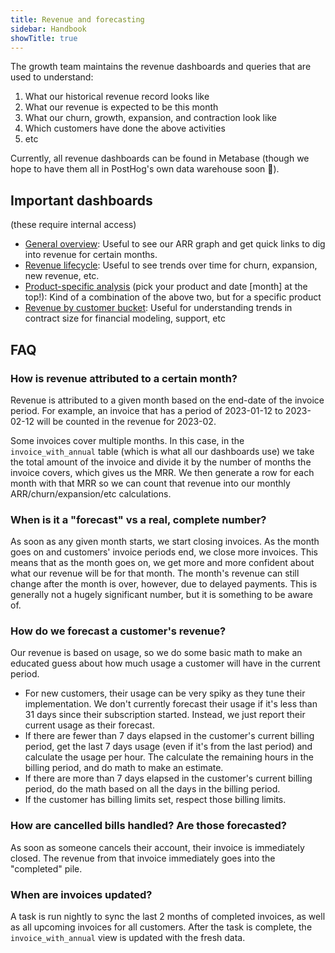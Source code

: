 ```yaml
---
title: Revenue and forecasting
sidebar: Handbook
showTitle: true
---
```


The growth team maintains the revenue dashboards and queries that are used to understand:

1. What our historical revenue record looks like
2. What our revenue is expected to be this month
3. What our churn, growth, expansion, and contraction look like
4. Which customers have done the above activities
5. etc

Currently, all revenue dashboards can be found in Metabase (though we hope to have them all in PostHog's own data warehouse soon 👀).

## Important dashboards
(these require internal access)
- [General overview](https://metabase.prod-us.posthog.dev/dashboard/1-overview): Useful to see our ARR graph and get quick links to dig into revenue for certain months.
- [Revenue lifecycle](https://metabase.prod-us.posthog.dev/dashboard/38-revenue-lifecycle-deep-dive-dashboard): Useful to see trends over time for churn, expansion, new revenue, etc.
- [Product-specific analysis](https://metabase.prod-us.posthog.dev/dashboard/39-revenue-growth-by-product) (pick your product and date [month] at the top!): Kind of a combination of the above two, but for a specific product
- [Revenue by customer bucket](https://metabase.prod-us.posthog.dev/dashboard/40-revenue-growth-by-customer-spend-size): Useful for understanding trends in contract size for financial modeling, support, etc

## FAQ

### How is revenue attributed to a certain month?
Revenue is attributed to a given month based on the end-date of the invoice period. For example, an invoice that has a period of 2023-01-12 to 2023-02-12 will be counted in the revenue for 2023-02. 

Some invoices cover multiple months. In this case, in the `invoice_with_annual` table (which is what all our dashboards use) we take the total amount of the invoice and divide it by the number of months the invoice covers, which gives us the MRR. We then generate a row for each month with that MRR so we can count that revenue into our monthly ARR/churn/expansion/etc calculations.

### When is it a "forecast" vs a real, complete number?
As soon as any given month starts, we start closing invoices. As the month goes on and customers' invoice periods end, we close more invoices. This means that as the month goes on, we get more and more confident about what our revenue will be for that month. The month's revenue can still change after the month is over, however, due to delayed payments. This is generally not a hugely significant number, but it is something to be aware of.

### How do we forecast a customer's revenue?
Our revenue is based on usage, so we do some basic math to make an educated guess about how much usage a customer will have in the current period.
- For new customers, their usage can be very spiky as they tune their implementation. We don't currently forecast their usage if it's less than 31 days since their subscription started. Instead, we just report their current usage as their forecast.
- If there are fewer than 7 days elapsed in the customer's current billing period, get the last 7 days usage (even if it's from the last period) and calculate the usage per hour. The calculate the remaining hours in the billing period, and do math to make an estimate.
- If there are more than 7 days elapsed in the customer's current billing period, do the math based on all the days in the billing period.
- If the customer has billing limits set, respect those billing limits.

### How are cancelled bills handled? Are those forecasted?
As soon as someone cancels their account, their invoice is immediately closed. The revenue from that invoice immediately goes into the "completed" pile.

### When are invoices updated?
A task is run nightly to sync the last 2 months of completed invoices, as well as all upcoming invoices for all customers. After the task is complete, the `invoice_with_annual` view is updated with the fresh data.

